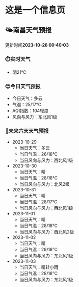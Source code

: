 # 这是一个信息页 
## 🌤️**南昌**天气预报
更新时间**2023-10-28 00:40:03**
### ⏱️实时天气
- 阴21℃
### 😊今日天气预报
- 今日天气：多云
- 气温：25/17℃
- AQI指数：104轻度
- 风向与风力：东北风1级
### 🤩未来六天天气预报
- 2023-10-29
  - 当日天气：多云
  - 当日气温：26/18℃
  - 当日风向与风力：西北风1级
- 2023-10-30
  - 当日天气：晴
  - 当日气温：28/18℃
  - 当日风向与风力：北风2级
- 2023-10-31
  - 当日天气：晴
  - 当日气温：28/17℃
  - 当日风向与风力：西北风1级
- 2023-11-01
  - 当日天气：晴
  - 当日气温：28/18℃
  - 当日风向与风力：西北风2级
- 2023-11-02
  - 当日天气：晴
  - 当日气温：29/18℃
  - 当日风向与风力：东北风1级
- 2023-11-03
  - 当日天气：晴转小雨
  - 当日气温：28/18℃
  - 当日风向与风力：东北风1级

